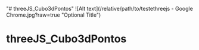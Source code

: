 "# threeJS_Cubo3dPontos" 
![Alt text](/relative/path/to/testethreejs - Google Chrome.jpg?raw=true "Optional Title")
# threeJS_Cubo3dPontos
